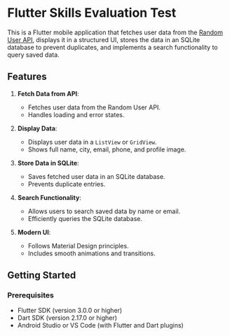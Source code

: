 # Flutter Skills Evaluation Test

This is a Flutter mobile application that fetches user data from the [Random User API](https://randomuser.me/api/), displays it in a structured UI, stores the data in an SQLite database to prevent duplicates, and implements a search functionality to query saved data.

## Features

1. **Fetch Data from API**:
   - Fetches user data from the Random User API.
   - Handles loading and error states.

2. **Display Data**:
   - Displays user data in a `ListView` or `GridView`.
   - Shows full name, city, email, phone, and profile image.

3. **Store Data in SQLite**:
   - Saves fetched user data in an SQLite database.
   - Prevents duplicate entries.

4. **Search Functionality**:
   - Allows users to search saved data by name or email.
   - Efficiently queries the SQLite database.

5. **Modern UI**:
   - Follows Material Design principles.
   - Includes smooth animations and transitions.


## Getting Started

### Prerequisites

- Flutter SDK (version 3.0.0 or higher)
- Dart SDK (version 2.17.0 or higher)
- Android Studio or VS Code (with Flutter and Dart plugins)

